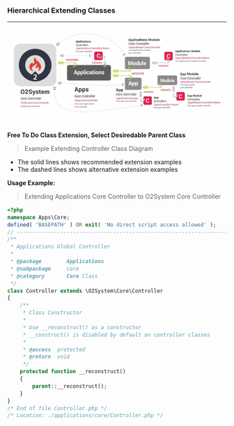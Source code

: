 ### Hierarchical Extending Classes ###
--------------------------------------
![alt text](applications/modules/wiki/assets/images/extends_diagram.jpg "HMVC Diagram")

**Free To Do Class Extension, Select Desiredable Parent Class**
> Example Extending Controller Class Diagram 
- The solid lines shows recommended extension examples
- The dashed lines shows alternative extension examples

**Usage Example:**
> Extending Applications Core Controller to O2System Core Controller

``` php
<?php
namespace Apps\Core;
defined( 'BASEPATH' ) OR exit( 'No direct script access allowed' );
// ------------------------------------------------------------------------
/**
 * Applications Global Controller
 *
 * @package        Applications
 * @subpackage     core
 * @category       Core Class
 */
class Controller extends \O2System\Core\Controller
{
    /**
     * Class Constructor
     *
     * Use __reconstruct() as a constructor
     * __construct() is disabled by default on controller classes
     *
     * @access  protected
     * @return  void
     */
    protected function __reconstruct()
    {
        parent::__reconstruct();
    }
}
/* End of file Controller.php */
/* Location: ./applications/core/Controller.php */
```